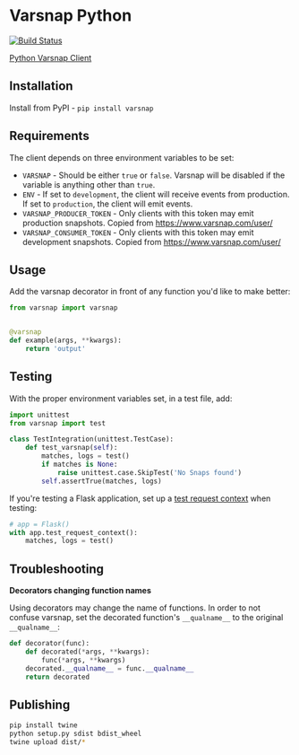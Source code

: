Varsnap Python
==============

[![Build Status](https://drone.albertyw.com/api/badges/albertyw/varsnap-python/status.svg)](https://drone.albertyw.com/albertyw/varsnap-python)

[Python Varsnap Client](https://www.varsnap.com/)

Installation
------------

Install from PyPI - `pip install varsnap`

Requirements
------------

The client depends on three environment variables to be set:

 - `VARSNAP` - Should be either `true` or `false`.  Varsnap will be disabled if the variable is anything other than `true`.
 - `ENV` - If set to `development`, the client will receive events from production.  If set to `production`, the client will emit events.
 - `VARSNAP_PRODUCER_TOKEN` - Only clients with this token may emit production snapshots.  Copied from https://www.varsnap.com/user/
 - `VARSNAP_CONSUMER_TOKEN` - Only clients with this token may emit development snapshots.  Copied from https://www.varsnap.com/user/

Usage
-----

Add the varsnap decorator in front of any function you'd like to make better:

```python
from varsnap import varsnap


@varsnap
def example(args, **kwargs):
    return 'output'
```

Testing
-------

With the proper environment variables set, in a test file, add:

```python
import unittest
from varsnap import test

class TestIntegration(unittest.TestCase):
    def test_varsnap(self):
        matches, logs = test()
        if matches is None:
            raise unittest.case.SkipTest('No Snaps found')
        self.assertTrue(matches, logs)
```

If you're testing a Flask application, set up a
[test request context](https://flask.palletsprojects.com/en/1.1.x/api/#flask.Flask.test_request_context) when testing:

```python
# app = Flask()
with app.test_request_context():
    matches, logs = test()
```

Troubleshooting
---------------

**Decorators changing function names**

Using decorators may change the name of functions.  In order to not confuse
varsnap, set the decorated function's `__qualname__` to the original `__qualname__`:

```python
def decorator(func):
    def decorated(*args, **kwargs):
        func(*args, **kwargs)
    decorated.__qualname__ = func.__qualname__
    return decorated
```

Publishing
----------

```bash
pip install twine
python setup.py sdist bdist_wheel
twine upload dist/*
```
